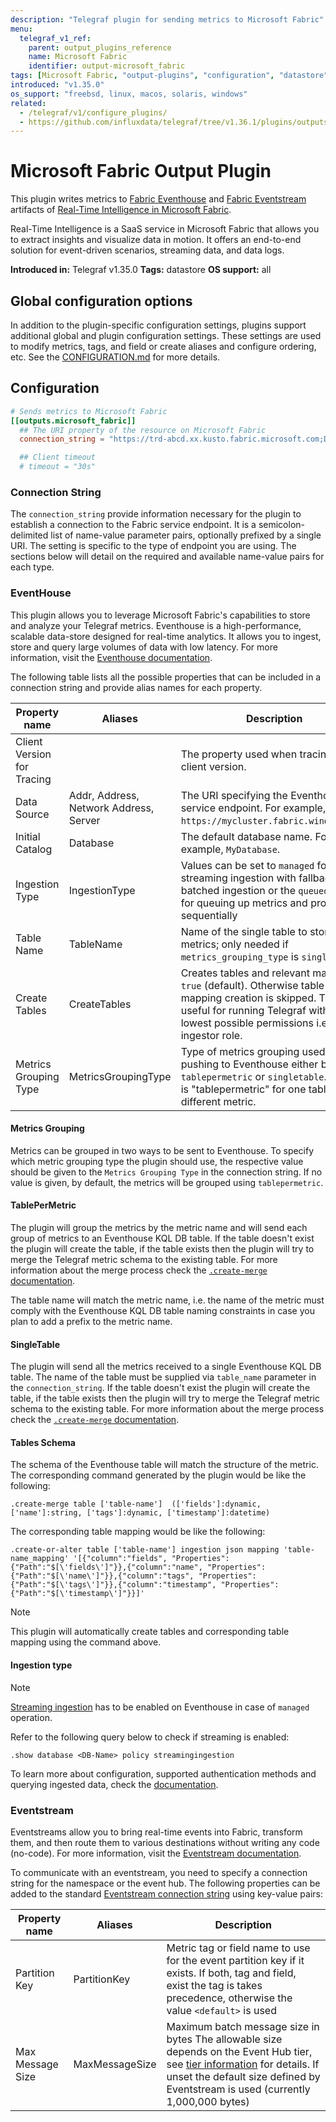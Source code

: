```yaml
---
description: "Telegraf plugin for sending metrics to Microsoft Fabric"
menu:
  telegraf_v1_ref:
    parent: output_plugins_reference
    name: Microsoft Fabric
    identifier: output-microsoft_fabric
tags: [Microsoft Fabric, "output-plugins", "configuration", "datastore"]
introduced: "v1.35.0"
os_support: "freebsd, linux, macos, solaris, windows"
related:
  - /telegraf/v1/configure_plugins/
  - https://github.com/influxdata/telegraf/tree/v1.36.1/plugins/outputs/microsoft_fabric/README.md, Microsoft Fabric Plugin Source
---
```


# Microsoft Fabric Output Plugin

This plugin writes metrics to [Fabric Eventhouse](https://learn.microsoft.com/fabric/real-time-intelligence/eventhouse) and
[Fabric Eventstream](https://learn.microsoft.com/fabric/real-time-intelligence/event-streams/overview?tabs=enhancedcapabilities) artifacts of
 [Real-Time Intelligence in Microsoft Fabric](https://learn.microsoft.com/fabric/real-time-intelligence/overview).

Real-Time Intelligence is a SaaS service in Microsoft Fabric
that allows you to extract insights and visualize data in motion.
It offers an end-to-end solution for event-driven scenarios,
 streaming data, and data logs.

**Introduced in:** Telegraf v1.35.0
**Tags:** datastore
**OS support:** all

[eventhouse]:
 https://learn.microsoft.com/fabric/real-time-intelligence/eventhouse
[eventstream]:
 https://learn.microsoft.com/fabric/real-time-intelligence/event-streams/overview?tabs=enhancedcapabilities
[fabric]:
 https://learn.microsoft.com/fabric/real-time-intelligence/overview

## Global configuration options <!-- @/docs/includes/plugin_config.md -->

In addition to the plugin-specific configuration settings, plugins support
additional global and plugin configuration settings. These settings are used to
modify metrics, tags, and field or create aliases and configure ordering, etc.
See the [CONFIGURATION.md](/telegraf/v1/configuration/#plugins) for more details.

[CONFIGURATION.md]: ../../../docs/CONFIGURATION.md#plugins

## Configuration

```toml @sample.conf
# Sends metrics to Microsoft Fabric
[[outputs.microsoft_fabric]]
  ## The URI property of the resource on Microsoft Fabric
  connection_string = "https://trd-abcd.xx.kusto.fabric.microsoft.com;Database=kusto_eh;Table Name=telegraf_dump;Key=value"

  ## Client timeout
  # timeout = "30s"
```

### Connection String

The `connection_string` provide information necessary for the plugin to
establish a connection to the Fabric service endpoint. It is a
semicolon-delimited list of name-value parameter pairs, optionally prefixed by
a single URI. The setting is specific to the type of endpoint you are using.
The sections below will detail on the required and available name-value pairs
for each type.

### EventHouse

This plugin allows you to leverage Microsoft Fabric's capabilities to store and
analyze your Telegraf metrics. Eventhouse is a high-performance, scalable
data-store designed for real-time analytics. It allows you to ingest, store and
query large volumes of data with low latency. For more information, visit the
[Eventhouse documentation](https://learn.microsoft.com/fabric/real-time-intelligence/eventhouse).

The following table lists all the possible properties that can be included in a
connection string and provide alias names for each property.

| Property name | Aliases | Description |
|---|---|---|
| Client Version for Tracing | | The property used when tracing the client version. |
| Data Source | Addr, Address, Network Address, Server | The URI specifying the Eventhouse service endpoint. For example, `https://mycluster.fabric.windows.net`. |
| Initial Catalog | Database | The default database name. For example, `MyDatabase`. |
| Ingestion Type | IngestionType | Values can be set to `managed` for streaming ingestion with fallback to batched ingestion or the `queued` method for queuing up metrics and process sequentially |
| Table Name | TableName | Name of the single table to store all the metrics; only needed if `metrics_grouping_type` is `singletable` |
| Create Tables | CreateTables | Creates tables and relevant mapping if `true` (default). Otherwise table and mapping creation is skipped. This is useful for running Telegraf with the lowest possible permissions i.e. table ingestor role. |
| Metrics Grouping Type | MetricsGroupingType | Type of metrics grouping used when pushing to Eventhouse either being `tablepermetric` or `singletable`. Default is "tablepermetric" for one table per different metric.|

[eventhousedocs]: https://learn.microsoft.com/fabric/real-time-intelligence/eventhouse

#### Metrics Grouping

Metrics can be grouped in two ways to be sent to Eventhouse. To specify
which metric grouping type the plugin should use, the respective value should be
given to the `Metrics Grouping Type` in the connection string. If no value is
given, by default, the metrics will be grouped using `tablepermetric`.

#### TablePerMetric

The plugin will group the metrics by the metric name and will send each group
of metrics to an Eventhouse KQL DB table. If the table doesn't exist the
plugin will create the table, if the table exists then the plugin will try to
merge the Telegraf metric schema to the existing table. For more information
about the merge process check the [`.create-merge` documentation]().

The table name will match the metric name, i.e. the name of the metric must
comply with the Eventhouse KQL DB table naming constraints in case you plan
to add a prefix to the metric name.

[create-merge]: https://learn.microsoft.com/kusto/management/create-merge-tables-command?view=microsoft-fabric

#### SingleTable

The plugin will send all the metrics received to a single Eventhouse KQL DB
table. The name of the table must be supplied via `table_name` parameter in the
`connection_string`. If the table doesn't exist the plugin will create the
table, if the table exists then the plugin will try to merge the Telegraf metric
schema to the existing table. For more information about the merge process check
the [`.create-merge` documentation]().

#### Tables Schema

The schema of the Eventhouse table will match the structure of the metric.
The corresponding command generated by the plugin would be like the following:

```kql
.create-merge table ['table-name']  (['fields']:dynamic, ['name']:string, ['tags']:dynamic, ['timestamp']:datetime)
```

The corresponding table mapping would be like the following:

```kql
.create-or-alter table ['table-name'] ingestion json mapping 'table-name_mapping' '[{"column":"fields", "Properties":{"Path":"$[\'fields\']"}},{"column":"name", "Properties":{"Path":"$[\'name\']"}},{"column":"tags", "Properties":{"Path":"$[\'tags\']"}},{"column":"timestamp", "Properties":{"Path":"$[\'timestamp\']"}}]'
```

> [!NOTE]
> This plugin will automatically create tables and corresponding table mapping
> using the command above.

#### Ingestion type

> [!NOTE]
> [Streaming ingestion](https://learn.microsoft.com/azure/data-explorer/ingest-data-streaming?tabs=azure-portal%2Ccsharp) has to be enabled on Eventhouse in case of
> `managed` operation.

Refer to the following query below to check if streaming is enabled:

```kql
.show database <DB-Name> policy streamingingestion
```

To learn more about configuration, supported authentication methods and querying
ingested data, check the [documentation](https://learn.microsoft.com/azure/data-explorer/ingest-data-telegraf).

[streaming]: https://learn.microsoft.com/azure/data-explorer/ingest-data-streaming?tabs=azure-portal%2Ccsharp
[ethdocs]: https://learn.microsoft.com/azure/data-explorer/ingest-data-telegraf

### Eventstream

Eventstreams allow you to bring real-time events into Fabric, transform them,
and then route them to various destinations without writing any code (no-code).
For more information, visit the [Eventstream documentation](https://learn.microsoft.com/fabric/real-time-intelligence/event-streams/overview?tabs=enhancedcapabilities).

To communicate with an eventstream, you need to specify a connection string for
the namespace or the event hub. The following properties can be added to the
standard [Eventstream connection string](https://learn.microsoft.com/azure/event-hubs/event-hubs-get-connection-string) using key-value pairs:

| Property name | Aliases | Description |
|---|---|---|
| Partition Key | PartitionKey | Metric tag or field name to use for the event partition key if it exists. If both, tag and field, exist the tag is takes precedence, otherwise the value `<default>` is used |
| Max Message Size| MaxMessageSize | Maximum batch message size in bytes The allowable size depends on the Event Hub tier, see [tier information](https://learn.microsoft.com/azure/event-hubs/event-hubs-quotas#basic-vs-standard-vs-premium-vs-dedicated-tiers) for details. If unset the default size defined by Eventstream is used (currently 1,000,000 bytes) |

[eventstream_docs]: https://learn.microsoft.com/fabric/real-time-intelligence/event-streams/overview?tabs=enhancedcapabilities
[ecs]: https://learn.microsoft.com/azure/event-hubs/event-hubs-get-connection-string
[tiers]: https://learn.microsoft.com/azure/event-hubs/event-hubs-quotas#basic-vs-standard-vs-premium-vs-dedicated-tiers

